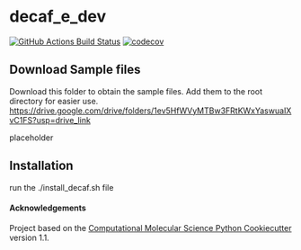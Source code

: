 decaf_e_dev
==============================
[//]: # (Badges)
[![GitHub Actions Build Status](https://github.com/REPLACE_WITH_OWNER_ACCOUNT/decaf_e_dev/workflows/CI/badge.svg)](https://github.com/REPLACE_WITH_OWNER_ACCOUNT/decaf_e_dev/actions?query=workflow%3ACI)
[![codecov](https://codecov.io/gh/REPLACE_WITH_OWNER_ACCOUNT/decaf_e_dev/branch/main/graph/badge.svg)](https://codecov.io/gh/REPLACE_WITH_OWNER_ACCOUNT/decaf_e_dev/branch/main)

## Download Sample files
Download this folder to obtain the sample files. Add them to the root directory for easier use.
https://drive.google.com/drive/folders/1ev5HfWVyMTBw3FRtKWxYaswuaIXvC1FS?usp=drive_link

placeholder
## Installation
run the ./install_decaf.sh file



#### Acknowledgements
 
Project based on the 
[Computational Molecular Science Python Cookiecutter](https://github.com/molssi/cookiecutter-cms) version 1.1.
